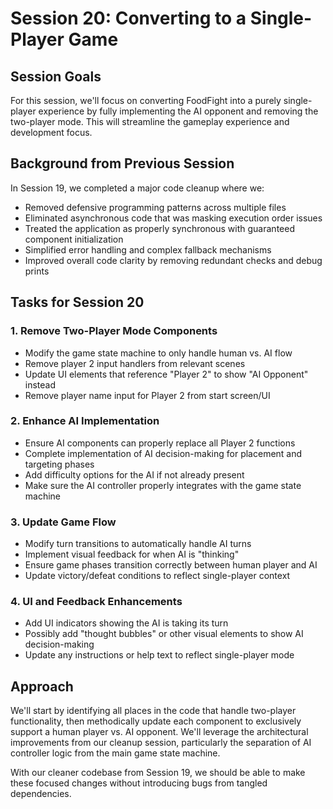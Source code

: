 # Session 20: Converting to a Single-Player Game

## Session Goals
For this session, we'll focus on converting FoodFight into a purely single-player experience by fully implementing the AI opponent and removing the two-player mode. This will streamline the gameplay experience and development focus.

## Background from Previous Session
In Session 19, we completed a major code cleanup where we:
- Removed defensive programming patterns across multiple files
- Eliminated asynchronous code that was masking execution order issues
- Treated the application as properly synchronous with guaranteed component initialization
- Simplified error handling and complex fallback mechanisms
- Improved overall code clarity by removing redundant checks and debug prints

## Tasks for Session 20

### 1. Remove Two-Player Mode Components
- Modify the game state machine to only handle human vs. AI flow
- Remove player 2 input handlers from relevant scenes
- Update UI elements that reference "Player 2" to show "AI Opponent" instead
- Remove player name input for Player 2 from start screen/UI

### 2. Enhance AI Implementation
- Ensure AI components can properly replace all Player 2 functions
- Complete implementation of AI decision-making for placement and targeting phases
- Add difficulty options for the AI if not already present
- Make sure the AI controller properly integrates with the game state machine

### 3. Update Game Flow
- Modify turn transitions to automatically handle AI turns
- Implement visual feedback for when AI is "thinking" 
- Ensure game phases transition correctly between human player and AI
- Update victory/defeat conditions to reflect single-player context

### 4. UI and Feedback Enhancements
- Add UI indicators showing the AI is taking its turn
- Possibly add "thought bubbles" or other visual elements to show AI decision-making
- Update any instructions or help text to reflect single-player mode

## Approach
We'll start by identifying all places in the code that handle two-player functionality, then methodically update each component to exclusively support a human player vs. AI opponent. We'll leverage the architectural improvements from our cleanup session, particularly the separation of AI controller logic from the main game state machine.

With our cleaner codebase from Session 19, we should be able to make these focused changes without introducing bugs from tangled dependencies.
